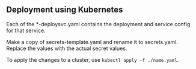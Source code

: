 ## Deployment using Kubernetes

Each of the *-deploysvc.yaml contains the deployment and service config for that service.

Make a copy of secrets-template.yaml and rename it to secrets.yaml. Replace the values with the actual secret values.

To apply the changes to a cluster, use `kubectl apply -f ./name.yaml`.
